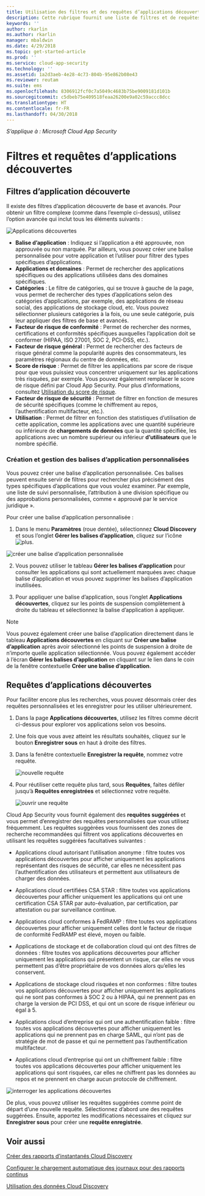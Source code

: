 ```yaml
---
title: Utilisation des filtres et des requêtes d’applications découvertes de Cloud App Security | Microsoft Docs
description: Cette rubrique fournit une liste de filtres et de requêtes d’applications découvertes de Cloud App Security, et explique comment les utiliser.
keywords: ''
author: rkarlin
ms.author: rkarlin
manager: mbaldwin
ms.date: 4/29/2018
ms.topic: get-started-article
ms.prod: ''
ms.service: cloud-app-security
ms.technology: ''
ms.assetid: 1a2d3aeb-4e28-4c73-804b-95e862b08e43
ms.reviewer: reutam
ms.suite: ems
ms.openlocfilehash: 8306912fcf0c7a5049c4683b75be9009181d101b
ms.sourcegitcommit: c5dbeb75e409518feaa26200e9a02c59accc8dcc
ms.translationtype: HT
ms.contentlocale: fr-FR
ms.lasthandoff: 04/30/2018
---
```

*S’applique à : Microsoft Cloud App Security*

# <a name="discovered-app-filters-and-queries"></a>Filtres et requêtes d’applications découvertes

## <a name="discovered-app-filters"></a>Filtres d’application découverte

Il existe des filtres d’application découverte de base et avancés. Pour obtenir un filtre complexe (comme dans l’exemple ci-dessus), utilisez l’option avancée qui inclut tous les éléments suivants :

![Applications découvertes](./media/discovered-apps.png)  


- **Balise d’application** : Indiquez si l’application a été approuvée, non approuvée ou non marquée. Par ailleurs, vous pouvez créer une balise personnalisée pour votre application et l’utiliser pour filtrer des types spécifiques d’applications. 
- **Applications et domaines** : Permet de rechercher des applications spécifiques ou des applications utilisées dans des domaines spécifiques. 
- **Catégories** : Le filtre de catégories, qui se trouve à gauche de la page, vous permet de rechercher des types d’applications selon des catégories d’applications, par exemple, des applications de réseau social, des applications de stockage cloud, etc. Vous pouvez sélectionner plusieurs catégories à la fois, ou une seule catégorie, puis leur appliquer des filtres de base et avancés.
- **Facteur de risque de conformité** : Permet de rechercher des normes, certifications et conformités spécifiques auxquelles l’application doit se conformer (HIPAA, ISO 27001, SOC 2, PCI-DSS, etc.).
- **Facteur de risque général** : Permet de rechercher des facteurs de risque général comme la popularité auprès des consommateurs, les paramètres régionaux du centre de données, etc.
- **Score de risque** : Permet de filtrer les applications par score de risque pour que vous puissiez vous concentrer uniquement sur les applications très risquées, par exemple. Vous pouvez également remplacer le score de risque défini par Cloud App Security. Pour plus d’informations, consultez [Utilisation du score de risque](risk-score.md).
- **Facteur de risque de sécurité** : Permet de filtrer en fonction de mesures de sécurité spécifiques (comme le chiffrement au repos, l’authentification multifacteur, etc.).
- **Utilisation** : Permet de filtrer en fonction des statistiques d’utilisation de cette application, comme les applications avec une quantité supérieure ou inférieure de **chargements de données** que la quantité spécifiée, les applications avec un nombre supérieur ou inférieur **d’utilisateurs** que le nombre spécifié.

### <a name="creating-and-managing-custom-app-tags"></a>Création et gestion des balises d’application personnalisées

Vous pouvez créer une balise d’application personnalisée. Ces balises peuvent ensuite servir de filtres pour rechercher plus précisément des types spécifiques d’applications que vous voulez examiner. Par exemple, une liste de suivi personnalisée, l’attribution à une division spécifique ou des approbations personnalisées, comme « approuvé par le service juridique ».

Pour créer une balise d’application personnalisée :

1. Dans le menu **Paramètres** (roue dentée), sélectionnez **Cloud Discovery** et sous l’onglet **Gérer les balises d’application**, cliquez sur l’icône ![plus](./media/plus-icon.png). 

![créer une balise d’application personnalisée](./media/create-app-tag.png)

2. Vous pouvez utiliser le tableau **Gérer les balises d’application** pour consulter les applications qui sont actuellement marquées avec chaque balise d’application et vous pouvez supprimer les balises d’application inutilisées.

3. Pour appliquer une balise d’application, sous l’onglet **Applications découvertes**, cliquez sur les points de suspension complètement à droite du tableau et sélectionnez la balise d’application à appliquer. 

> [!NOTE]
>Vous pouvez également créer une balise d’application directement dans le tableau **Applications découvertes** en cliquant sur **Créer une balise d’application** après avoir sélectionné les points de suspension à droite de n’importe quelle application sélectionnée. Vous pouvez également accéder à l’écran **Gérer les balises d’application** en cliquant sur le lien dans le coin de la fenêtre contextuelle **Créer une balise d’application**.

## <a name="discovered-app-queries"></a>Requêtes d’applications découvertes

Pour faciliter encore plus les recherches, vous pouvez désormais créer des requêtes personnalisées et les enregistrer pour les utiliser ultérieurement. 

1. Dans la page **Applications découvertes**, utilisez les filtres comme décrit ci-dessus pour explorer vos applications selon vos besoins. 

2. Une fois que vous avez atteint les résultats souhaités, cliquez sur le bouton **Enregistrer sous** en haut à droite des filtres. 

3. Dans la fenêtre contextuelle **Enregistrer la requête**, nommez votre requête.

   ![nouvelle requête](./media/new-query.png)

4. Pour réutiliser cette requête plus tard, sous **Requêtes**, faites défiler jusqu’à **Requêtes enregistrées** et sélectionnez votre requête. 

   ![ouvrir une requête](./media/open-query.png)


Cloud App Security vous fournit également des **requêtes suggérées** et vous permet d’enregistrer des requêtes personnalisées que vous utilisez fréquemment. Les requêtes suggérées vous fournissent des zones de recherche recommandées qui filtrent vos applications découvertes en utilisant les requêtes suggérées facultatives suivantes :

 - Applications cloud autorisant l’utilisation anonyme : filtre toutes vos applications découvertes pour afficher uniquement les applications représentant des risques de sécurité, car elles ne nécessitent pas l’authentification des utilisateurs et permettent aux utilisateurs de charger des données.

 - Applications cloud certifiées CSA STAR : filtre toutes vos applications découvertes pour afficher uniquement les applications qui ont une certification CSA STAR par auto-évaluation, par certification, par attestation ou par surveillance continue.

 - Applications cloud conformes à FedRAMP : filtre toutes vos applications découvertes pour afficher uniquement celles dont le facteur de risque de conformité FedRAMP est élevé, moyen ou faible. 

 - Applications de stockage et de collaboration cloud qui ont des filtres de données : filtre toutes vos applications découvertes pour afficher uniquement les applications qui présentent un risque, car elles ne vous permettent pas d’être propriétaire de vos données alors qu’elles les conservent.

 - Applications de stockage cloud risquées et non conformes : filtre toutes vos applications découvertes pour afficher uniquement les applications qui ne sont pas conformes à SOC 2 ou à HIPAA, qui ne prennent pas en charge la version de PCI DSS, et qui ont un score de risque inférieur ou égal à 5.

 - Applications cloud d’entreprise qui ont une authentification faible : filtre toutes vos applications découvertes pour afficher uniquement les applications qui ne prennent pas en charge SAML, qui n’ont pas de stratégie de mot de passe et qui ne permettent pas l’authentification multifacteur.

 - Applications cloud d’entreprise qui ont un chiffrement faible : filtre toutes vos applications découvertes pour afficher uniquement les applications qui sont risquées, car elles ne chiffrent pas les données au repos et ne prennent en charge aucun protocole de chiffrement.

![interroger les applications découvertes](./media/queries-discovered-apps.png)

 
De plus, vous pouvez utiliser les requêtes suggérées comme point de départ d’une nouvelle requête. Sélectionnez d’abord une des requêtes suggérées. Ensuite, apportez les modifications nécessaires et cliquez sur **Enregistrer sous** pour créer une **requête enregistrée**.


## <a name="see-also"></a>Voir aussi
 
[Créer des rapports d’instantanés Cloud Discovery](create-snapshot-cloud-discovery-reports.md)

[Configurer le chargement automatique des journaux pour des rapports continus](configure-automatic-log-upload-for-continuous-reports.md)

[Utilisation des données Cloud Discovery](working-with-cloud-discovery-data.md)

